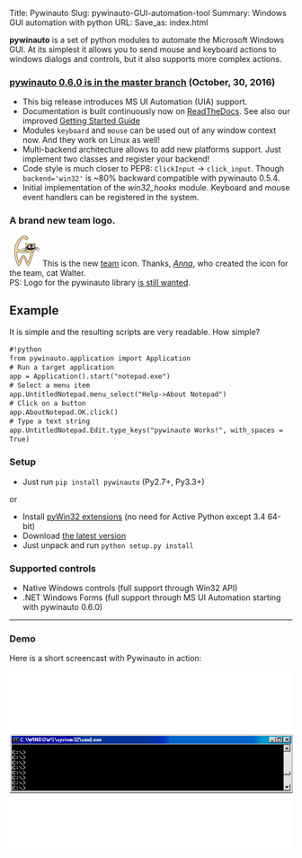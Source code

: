 Title: Pywinauto
Slug: pywinauto-GUI-automation-tool
Summary: Windows GUI automation with python
URL:
Save_as: index.html

**pywinauto** is a set of python modules to automate the Microsoft Windows GUI. At its simplest it allows you to send mouse and keyboard actions to windows dialogs and controls, but it also supports more complex actions.

### [pywinauto 0.6.0 is in the master branch](https://github.com/pywinauto/pywinauto/releases/tag/0.6.0) (October, 30, 2016)  
- This big release introduces MS UI Automation (UIA) support.
- Documentation is built continuously now on [ReadTheDocs](https://pywinauto.readthedocs.io/en/latest/).
  See also our improved [Getting Started Guide](https://pywinauto.readthedocs.io/en/latest/getting_started.html)
- Modules `keyboard` and `mouse` can be used out of any window context now. And they work on Linux as well!
- Multi-backend architecture allows to add new platforms support. Just implement two classes and register your backend!
- Code style is much closer to PEP8: `ClickInput` -> `click_input`. Though `backend='win32'` is
  ~80% backward compatible with pywinauto 0.5.4.
- Initial implementation of the *win32_hooks* module. Keyboard and mouse event
  handlers can be registered in the system.


### A brand new team logo.
![logo](images/walter_cat.jpg) This is the new [team](https://github.com/pywinauto) icon. Thanks, [_Anna_](https://www.behance.net/anna9111990), who created the icon for the team, cat Walter.  
PS: Logo for the pywinauto library [is still wanted](https://github.com/pywinauto/pywinauto/issues/76).


## [](#example)Example
It is simple and the resulting scripts are very readable. How simple?

    #!python
    from pywinauto.application import Application
    # Run a target application
    app = Application().start("notepad.exe")
    # Select a menu item
    app.UntitledNotepad.menu_select("Help->About Notepad")
    # Click on a button
    app.AboutNotepad.OK.click()
    # Type a text string
    app.UntitledNotepad.Edit.type_keys("pywinauto Works!", with_spaces = True)



### [](#setup)Setup

*   Just run `pip install pywinauto` (Py2.7+, Py3.3+)

or

*   Install [pyWin32 extensions](http://sourceforge.net/projects/pywin32/files/pywin32/) (no need for Active Python except 3.4 64-bit)
*   Download [the latest version](https://github.com/pywinauto/pywinauto/zipball/master/)
*   Just unpack and run `python setup.py install`

### [](#supported-controls)Supported controls

*   Native Windows controls (full support through Win32 API)
*   .NET Windows Forms (full support through MS UI Automation starting with pywinauto 0.6.0)


---  
### [](#demo)Demo

Here is a short screencast with Pywinauto in action:

![Notepad.exe automation example](images/notepad-simple2-ir.gif)

